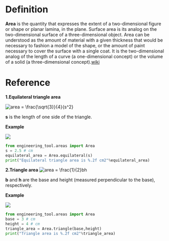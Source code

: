 # Definition
**Area** is the quantity that expresses the extent of a two-dimensional figure or shape or planar lamina, in the plane. Surface area is its analog on the two-dimensional surface of a three-dimensional object. Area can be understood as the amount of material with a given thickness that would be necessary to fashion a model of the shape, or the amount of paint necessary to cover the surface with a single coat. It is the two-dimensional analog of the length of a curve (a one-dimensional concept) or the volume of a solid (a three-dimensional concept).[wiki](https://en.wikipedia.org/wiki/Area)

# Reference
**1.Equilateral triangle area**

![area = \frac{\sqrt{3}}{4}{s^2}](https://latex.codecogs.com/svg.latex?area%20=%20\frac{\sqrt{3}}{4}{s^2})
	
**s** is the length of one side of the triangle.

**Example**

![](https://upload.wikimedia.org/wikipedia/commons/9/96/Triangle.Equilateral.svg)
```python
from engineering_tool.areas import Area
s = 2.5 # cm
equilateral_area = Area.equilateral(s)
print("Equilateral triangle area is %.2f cm2"%equilateral_area)
```
**2.Triangle area**
	![area = \frac{1}{2}bh](https://latex.codecogs.com/svg.latex?area%20=%20\frac{1}{2}bh)
	
**b** and  **h** are the base and height (measured perpendicular to the base), respectively.

**Example**

![](https://upload.wikimedia.org/wikipedia/commons/7/72/Triangle.Right.svg)

```python
from engineering_tool.areas import Area
base = 3 # cm
height = 4 # cm 
triangle_area = Area.triangle(base,height)
print("Triangle area is %.2f cm2"%triangle_area)
```